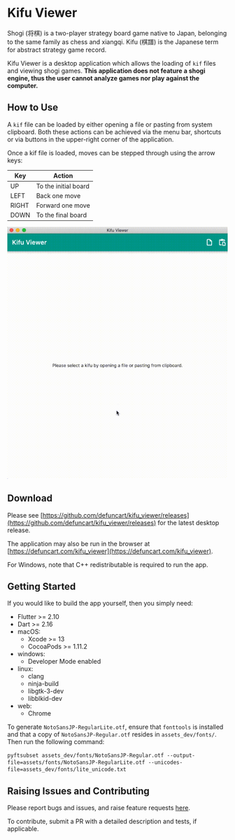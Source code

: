 # Kifu Viewer

Shogi (将棋) is a two-player strategy board game native to Japan, belonging to the same family as chess and xiangqi. Kifu (棋譜) is the Japanese term for abstract strategy game record.

Kifu Viewer is a desktop application which allows the loading of `kif` files and viewing shogi games. **This application does not feature a shogi engine, thus the user cannot analyze games nor play against the computer.**

## How to Use

A `kif` file can be loaded by either opening a file or pasting from system clipboard. Both these actions can be achieved via the menu bar, shortcuts or via buttons in the upper-right corner of the application.

Once a kif file is loaded, moves can be stepped through using the arrow keys:

| Key   | Action               |
|-------|----------------------|
| UP    | To the initial board |
| LEFT  | Back one move        |
| RIGHT | Forward one move     |
| DOWN  | To the final board   |

![](docs/screenshots/01.gif)

## Download

Please see [https://github.com/defuncart/kifu_viewer/releases](https://github.com/defuncart/kifu_viewer/releases) for the latest desktop release.

The application may also be run in the browser at [https://defuncart.com/kifu_viewer](https://defuncart.com/kifu_viewer).

For Windows, note that C++ redistributable is required to run the app.

## Getting Started

If you would like to build the app yourself, then you simply need:

- Flutter >= 2.10
- Dart >= 2.16
- macOS:
    - Xcode >= 13
    - CocoaPods >= 1.11.2
- windows:
    - Developer Mode enabled
- linux:
    - clang
    - ninja-build
    - libgtk-3-dev
    - libblkid-dev
- web:
    - Chrome

To generate `NotoSansJP-RegularLite.otf`, ensure that `fonttools` is installed and that a copy of `NotoSansJP-Regular.otf` resides in `assets_dev/fonts/`. Then run the following command:

```
pyftsubset assets_dev/fonts/NotoSansJP-Regular.otf --output-file=assets/fonts/NotoSansJP-RegularLite.otf --unicodes-file=assets_dev/fonts/lite_unicode.txt
```

## Raising Issues and Contributing

Please report bugs and issues, and raise feature requests [here](https://github.com/defuncart/kifu_viewer/issues).

To contribute, submit a PR with a detailed description and tests, if applicable.

